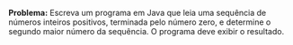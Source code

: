 **Problema:** Escreva um programa em Java que leia uma sequência de números inteiros positivos, terminada pelo número zero, e determine o segundo maior número da sequência. O programa deve exibir o resultado.
